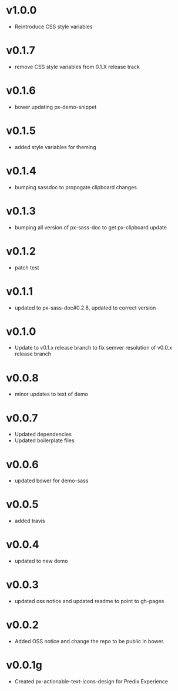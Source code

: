 v1.0.0
==================
* Reintroduce CSS style variables

v0.1.7
==================
* remove CSS style variables from 0.1.X release track

v0.1.6
==================
* bower updating px-demo-snippet

v0.1.5
==================
* added style variables for theming

v0.1.4
==================
* bumping sassdoc to propogate clipboard changes

v0.1.3
==================
* bumping all version of px-sass-doc to get px-clipboard update

v0.1.2
==================
* patch test

v0.1.1
==========================
* updated to px-sass-doc#0.2.8, updated to correct version

v0.1.0
 ==========================
 * Update to v0.1.x release branch to fix semver resolution of v0.0.x release branch

v0.0.8
==========================
* minor updates to text of demo

v0.0.7
==========================
* Updated dependencies
* Updated boilerplate files

v0.0.6
==========================
* updated bower for demo-sass

v0.0.5
==========================
* added travis

v0.0.4
==========================
* updated to new demo

v0.0.3
==========================
* updated oss notice and updated readme to point to gh-pages

v0.0.2
==========================
* Added OSS notice and change the repo to be public in bower.

v0.0.1g
==========================
* Created px-actionable-text-icons-design for Predix Experience
